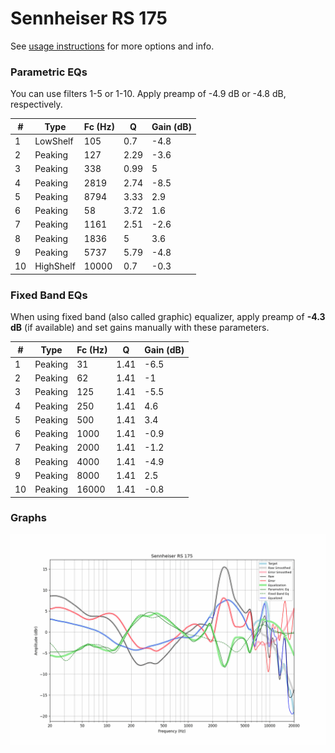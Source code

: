# Sennheiser RS 175
See [usage instructions](https://github.com/jaakkopasanen/AutoEq#usage) for more options and info.

### Parametric EQs
You can use filters 1-5 or 1-10. Apply preamp of -4.9 dB or -4.8 dB, respectively.

|   # | Type      |   Fc (Hz) |    Q |   Gain (dB) |
|-----|-----------|-----------|------|-------------|
|   1 | LowShelf  |       105 | 0.7  |        -4.8 |
|   2 | Peaking   |       127 | 2.29 |        -3.6 |
|   3 | Peaking   |       338 | 0.99 |         5   |
|   4 | Peaking   |      2819 | 2.74 |        -8.5 |
|   5 | Peaking   |      8794 | 3.33 |         2.9 |
|   6 | Peaking   |        58 | 3.72 |         1.6 |
|   7 | Peaking   |      1161 | 2.51 |        -2.6 |
|   8 | Peaking   |      1836 | 5    |         3.6 |
|   9 | Peaking   |      5737 | 5.79 |        -4.8 |
|  10 | HighShelf |     10000 | 0.7  |        -0.3 |

### Fixed Band EQs
When using fixed band (also called graphic) equalizer, apply preamp of **-4.3 dB** (if available) and set gains manually with these parameters.

|   # | Type    |   Fc (Hz) |    Q |   Gain (dB) |
|-----|---------|-----------|------|-------------|
|   1 | Peaking |        31 | 1.41 |        -6.5 |
|   2 | Peaking |        62 | 1.41 |        -1   |
|   3 | Peaking |       125 | 1.41 |        -5.5 |
|   4 | Peaking |       250 | 1.41 |         4.6 |
|   5 | Peaking |       500 | 1.41 |         3.4 |
|   6 | Peaking |      1000 | 1.41 |        -0.9 |
|   7 | Peaking |      2000 | 1.41 |        -1.2 |
|   8 | Peaking |      4000 | 1.41 |        -4.9 |
|   9 | Peaking |      8000 | 1.41 |         2.5 |
|  10 | Peaking |     16000 | 1.41 |        -0.8 |

### Graphs
![](./Sennheiser%20RS%20175.png)
